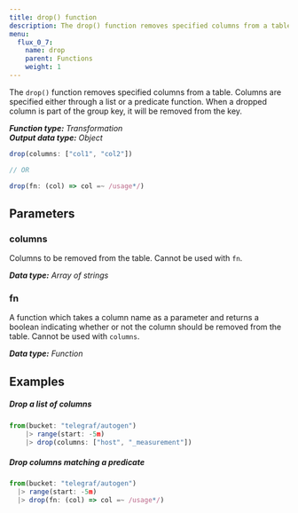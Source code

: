 ```yaml
---
title: drop() function
description: The drop() function removes specified columns from a table.
menu:
  flux_0_7:
    name: drop
    parent: Functions
    weight: 1
---
```


The `drop()` function removes specified columns from a table.
Columns are specified either through a list or a predicate function.
When a dropped column is part of the group key, it will be removed from the key.

_**Function type:** Transformation_  
_**Output data type:** Object_

```js
drop(columns: ["col1", "col2"])

// OR

drop(fn: (col) => col =~ /usage*/)
```

## Parameters

### columns
Columns to be removed from the table.
Cannot be used with `fn`.

_**Data type:** Array of strings_

### fn
A function which takes a column name as a parameter and returns a boolean indicating
whether or not the column should be removed from the table.
Cannot be used with `columns`.

_**Data type:** Function_

## Examples

##### Drop a list of columns
```js
from(bucket: "telegraf/autogen")
	|> range(start: -5m)
	|> drop(columns: ["host", "_measurement"])
```

##### Drop columns matching a predicate
```js
from(bucket: "telegraf/autogen")
  |> range(start: -5m)
  |> drop(fn: (col) => col =~ /usage*/)
```
